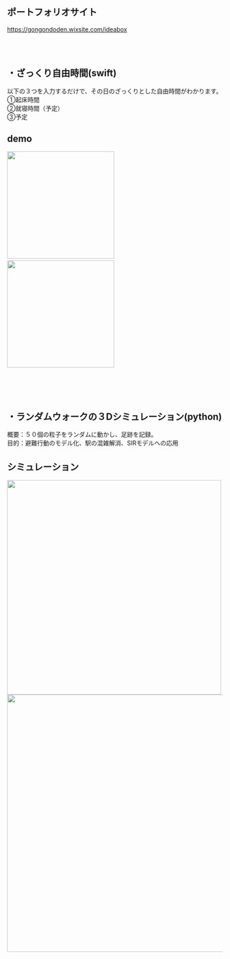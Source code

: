 ## ポートフォリオサイト
<a href="https://gongondoden.wixsite.com/ideabox " target="_blank">https://gongondoden.wixsite.com/ideabox </a>	


<br>
<br>

## ・ざっくり自由時間(swift)
以下の３つを入力するだけで、その日のざっくりとした自由時間がわかります。  
①起床時間  
②就寝時間（予定）  
③予定  

## demo
<img src = "https://user-images.githubusercontent.com/57177320/87248011-0b2d2a00-c492-11ea-93aa-eb86ff45013a.png" width ="250">　　　<img src = "https://user-images.githubusercontent.com/57177320/87247788-e4222880-c490-11ea-9fab-2ae31f41fec8.png" width ="250">
<br>
<br>
<br>
<br>
<br>
## ・ランダムウォークの３Dシミュレーション(python)
概要：５０個の粒子をランダムに動かし、足跡を記録。  
目的：避難行動のモデル化、駅の混雑解消、SIRモデルへの応用  

## シミュレーション
<img src = "https://user-images.githubusercontent.com/57177320/87248378-1f722680-c494-11ea-87bd-575b4006bcd3.png" width ="500">
<img src = "https://user-images.githubusercontent.com/57177320/87248448-6b24d000-c494-11ea-9568-5f73f589b7fb.png" width ="600">
